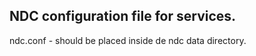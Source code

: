 

## NDC configuration file for services.

ndc.conf - should be placed inside de ndc data directory.
